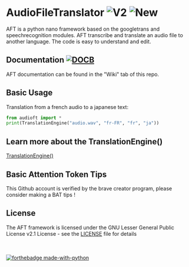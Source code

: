 # AudioFileTranslator ![V2](https://img.shields.io/badge/-V2-brightgreen) ![New](https://img.shields.io/badge/-new-orange)
AFT is a python nano framework based on the googletrans and speechrecognition modules. AFT transcribe and translate an audio file to another language. The code is easy to understand and edit.

## Documentation [![DOCB](https://img.shields.io/badge/-Access%20Wiki%20%3E-blue)](https://github.com/nnnzo/AudioFileTranslator/wiki)
AFT documentation can be found in the "Wiki" tab of this repo.

## Basic Usage
Translation from a french audio to a japanese text:
```python
from audioft import *
print(TranslationEngine("audio.wav", "fr-FR", "fr", "ja")) 
```

## Learn more about the TranslationEngine()
[TranslationEngine()](https://github.com/nnnzo/AudioFileTranslator/wiki/AudioFileTranslator.TranslationEngine())


## Basic Attention Token Tips

This Github account is verified by the brave creator program, please consider making a BAT tips ! 

## License

The AFT framework is licensed under the GNU Lesser General Public License v2.1 License - see the [LICENSE](LICENSE) file for details

</br> </br>
[![forthebadge made-with-python](http://ForTheBadge.com/images/badges/made-with-python.svg)](https://www.python.org/)